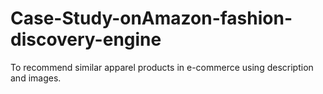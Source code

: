 # Case-Study-onAmazon-fashion-discovery-engine
To recommend similar apparel products in e-commerce using description and images.
